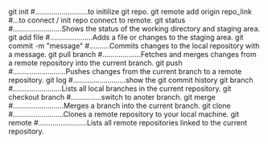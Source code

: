 git init #..........................to initilize git repo.
git remote add origin repo_link #...to connect / init repo connect to remote.
git status #........................Shows the status of the working directory and staging area.
git add  file #.....................Adds a file or changes to the staging area.
git commit -m "message"  #..........Commits changes to the local repository with a message.
git pull branch #...................Fetches and merges changes from a remote repository into the current branch.
git push #..........................Pushes changes from the current branch to a remote repository.
git log  #..........................show the git commit history
git branch #........................Lists all local branches in the current repository.
git checkout branch #...............switch to anoter branch.
git merge #.........................Merges a branch into the current branch.
git clone #.........................Clones a remote repository to your local machine.
git remote #........................Lists all remote repositories linked to the current repository.
